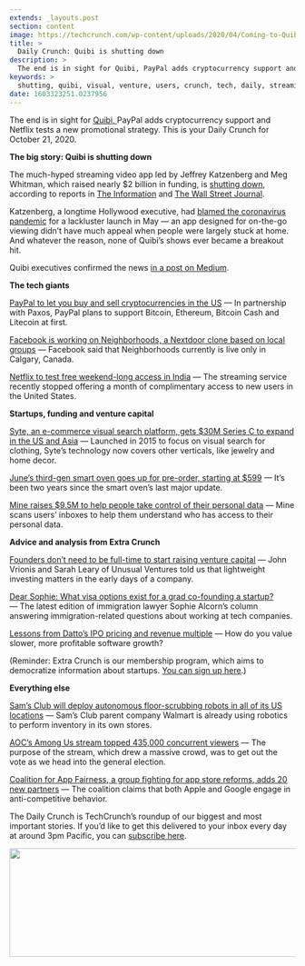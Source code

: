 ```yaml
--- 
extends: _layouts.post 
section: content 
image: https://techcrunch.com/wp-content/uploads/2020/04/Coming-to-Quibi-..jpg?w=711 
title: > 
  Daily Crunch: Quibi is shutting down 
description: > 
  The end is in sight for Quibi, PayPal adds cryptocurrency support and Netflix tests a new promotional strategy.This is your Daily Crunch for October 21, 2020.The big story: Quibi is shutting downThe much-hyped streaming video app led by Jeffrey Katzenberg and Meg Whitman, which raised nearly $2 billion in funding, is shutting down, according to reports in The Information and The Wall Street Journal.— The latest edition of immigration lawyer Sophie Alcorn’s column answering immigration-related questions about working at tech companies.The Daily Crunch is TechCrunch’s roundup of our biggest and most important stories. 
keywords: > 
  shutting, quibi, visual, venture, users, crunch, tech, daily, streaming, working, access, app, support 
date: 1603323251.0237956 
--- 
```

<div><p id="speakable-summary">The end is in sight for <a class="crunchbase-link" href="https://crunchbase.com/organization/quibi" target="_blank">Quibi, </a> PayPal adds cryptocurrency support and Netflix tests a new promotional strategy. This is your Daily Crunch for October 21, 2020.</p>
<p><strong>The big story: Quibi is shutting down</strong></p>
<p>The much-hyped streaming video app led by Jeffrey Katzenberg and Meg Whitman, which raised nearly $2 billion in funding, is <a href="https://techcrunch.com/2020/10/21/quibi-is-dead/">shutting down</a>, according to reports in <a href="https://www.theinformation.com/articles/quibi-to-shutter">The Information</a> and <a href="https://www.wsj.com/articles/quibi-weighs-shutting-down-as-problems-mount-11603301946?mod=breakingnews">The Wall Street Journal</a>.</p><p class="piano-inline-promo"></p>
<p>Katzenberg, a longtime Hollywood executive, had <a href="https://techcrunch.com/2020/05/12/quibi-founder-jeffrey-katzenberg-blames-coronavirus-for-the-streaming-apps-challenges/">blamed the coronavirus pandemic</a> for a lackluster launch in May &#8212; an app designed for on-the-go viewing didn&#8217;t have much appeal when people were largely stuck at home. And whatever the reason, none of Quibi&#8217;s shows ever became a breakout hit.</p>
<p>Quibi executives confirmed the news <a href="https://quibi-hq.medium.com/an-open-letter-from-quibi-8af6b415377f">in a post on Medium</a>.</p>
<p><strong>The tech giants</strong></p>
<p><a href="https://techcrunch.com/2020/10/21/paypal-to-let-you-buy-and-sell-cryptocurrencies-in-the-us/">PayPal to let you buy and sell cryptocurrencies in the US</a> &#8212;&#160;In partnership with Paxos, PayPal plans to support Bitcoin, Ethereum, Bitcoin Cash and Litecoin at first.</p>
<p><a href="https://techcrunch.com/2020/10/21/facebook-is-working-on-neighborhoods-a-nextdoor-clone-based-on-local-groups/">Facebook is working on Neighborhoods, a Nextdoor clone based on local groups</a> &#8212; Facebook said that Neighborhoods currently is live only in Calgary, Canada.</p>
<p><a href="https://techcrunch.com/2020/10/20/netflix-to-test-free-weekend-long-access-in-india/">Netflix to test free weekend-long access in India</a> &#8212; The streaming service recently stopped offering a month of complimentary access to new users in the United States.</p>
<p><strong>Startups, funding and venture capital</strong></p>
<p><a href="https://techcrunch.com/2020/10/21/syte-an-e-commerce-visual-search-platform-gets-30-million-series-c-to-expand-in-the-u-s-and-asia/">Syte, an e-commerce visual search platform, gets $30M Series C to expand in the US and Asia</a> &#8212; Launched in 2015 to focus on visual search for clothing, Syte&#8217;s technology now covers other verticals, like jewelry and home decor.</p>
<p><a href="https://techcrunch.com/2020/10/21/junes-third-get-smart-goes-up-for-pre-order-starting-at-599/">June&#8217;s third-gen smart oven goes up for pre-order, starting at $599</a> &#8212;&#160;It&#8217;s been two years since the smart oven&#8217;s last major update.</p>
<p><a href="https://techcrunch.com/2020/10/21/mine-series-a/">Mine raises $9.5M to help people take control of their personal data</a> &#8212; Mine scans users&#8217; inboxes to help them understand who has access to their personal data.</p>
<p><strong>Advice and analysis from Extra Crunch</strong></p>
<p><a href="https://techcrunch.com/2020/10/21/founders-dont-need-to-be-full-time-to-start-raising-venture-capital/">Founders don&#8217;t need to be full-time to start raising venture capital</a> &#8212; John Vrionis and Sarah Leary of Unusual Ventures told us that lightweight investing matters in the early days of a company.</p>
<p><a href="https://techcrunch.com/2020/10/21/dear-sophie-what-visa-options-exist-for-a-grad-co-founding-a-startup/">Dear Sophie: What visa options exist for a grad co-founding a startup?</a> &#8212;&#160;The latest edition of immigration lawyer Sophie Alcorn&#8217;s column answering immigration-related questions about working at tech companies.</p>
<p><a href="https://techcrunch.com/2020/10/21/lessons-from-dattos-ipo-pricing-and-revenue-multiple/">Lessons from Datto&#8217;s IPO pricing and revenue multiple</a> &#8212;&#160;How do you value slower, more profitable software growth?</p>
<p>(Reminder: Extra Crunch is our membership program, which aims to democratize information about startups. <a href="https://techcrunch.com/subscribe/">You can sign up here</a>.)</p>
<p><strong>Everything else</strong></p>
<p><a href="https://techcrunch.com/2020/10/21/sams-club-will-deploy-autonomous-floor-scrubbing-robots-in-all-of-its-u-s-locations/">Sam&#8217;s Club will deploy autonomous floor-scrubbing robots in all of its US locations</a> &#8212; Sam&#8217;s Club parent company Walmart is already using robotics to perform inventory in its own stores.</p>
<p><a href="https://techcrunch.com/2020/10/21/aocs-among-us-stream-topped-435000-concurrent-viewers/">AOC&#8217;s Among Us stream topped 435,000 concurrent viewers</a> &#8212;&#160;The purpose of the stream, which drew a massive crowd, was to get out the vote as we head into the general election.</p>
<p><a href="https://techcrunch.com/2020/10/21/coalition-for-app-fairness-a-group-fighting-for-app-store-reforms-adds-20-new-partners/">Coalition for App Fairness, a group fighting for app store reforms, adds 20 new partners</a> &#8212;&#160;The coalition claims that both Apple and Google engage in anti-competitive behavior.</p>
<p>The Daily Crunch is TechCrunch&#8217;s roundup of our biggest and most important stories. If you&#8217;d like to get this delivered to your inbox every day at around 3pm Pacific, you can <a href="http://link.techcrunch.com/join/134/signup-all-newsletters">subscribe here</a>.</p>
<p><a href="http://link.techcrunch.com/join/134/signup-all-newsletters"><img class="aligncenter wp-image-1764565 size-large" src="https://techcrunch.com/wp-content/uploads/2019/01/Dk-_nQ.png?w=680" alt="" width="680" height="191"></a></p>
			</div>